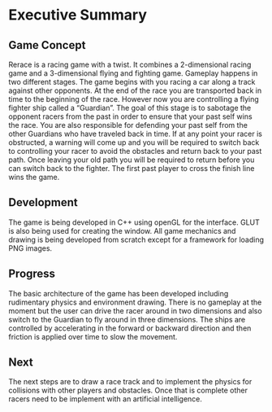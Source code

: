 # Executive Summary #

## Game Concept ##
Rerace is a racing game with a twist. It combines a 2-dimensional racing game and a 3-dimensional flying and fighting game. Gameplay happens in two different stages. The game begins with you racing a car along a track against other opponents. At the end of the race you are transported back in time to the beginning of the race. However now you are controlling a flying fighter ship called a “Guardian”. The goal of this stage is to sabotage the opponent racers from the past in order to ensure that your past self wins the race. You are also responsible for defending your past self from the other Guardians who have traveled back in time. If at any point your racer is obstructed, a warning will come up and you will be required to switch back to controlling your racer  to avoid the obstacles and return back to your past path. Once leaving your old path you will be required to return before you can switch back to the fighter. The first past player to cross the finish line wins the game.
## Development ##
The game is being developed in C++ using openGL for the interface. GLUT is also being used for creating the window. All game mechanics and drawing is being developed from scratch except for a framework for loading PNG images.
## Progress ##
The basic architecture of the game has been developed including rudimentary physics and environment drawing. There is no gameplay at the moment but the user can drive the racer around in two dimensions and also switch to the Guardian to fly around in three dimensions. The ships are controlled by accelerating in the forward or backward direction and then friction is applied over time to slow the movement.
## Next ##
The next steps are to draw a race track and to implement the physics for collisions with other players and obstacles. Once that is complete other racers need to be implement with an artificial intelligence.